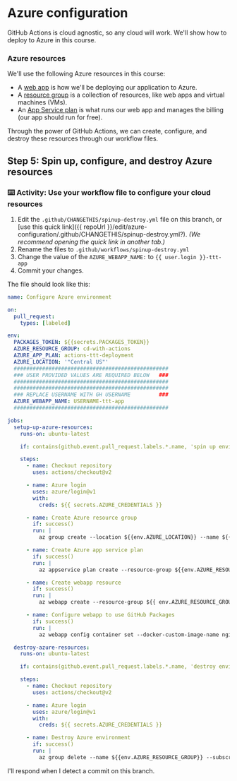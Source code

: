 # Azure configuration

GitHub Actions is cloud agnostic, so any cloud will work. We'll show how to deploy to Azure in this course.

### Azure resources

We'll use the following Azure resources in this course:
- A [web app](https://docs.microsoft.com/en-us/azure/app-service/overview) is how we'll be deploying our application to Azure.
- A [resource group](https://docs.microsoft.com/en-us/azure/azure-resource-manager/management/overview#resource-groups) is a collection of resources, like web apps and virtual machines (VMs).
- An [App Service plan](https://docs.microsoft.com/en-us/azure/app-service/overview-hosting-plans) is what runs our web app and manages the billing (our app should run for free).

Through the power of GitHub Actions, we can create, configure, and destroy these resources through our workflow files. 

## Step 5: Spin up, configure, and destroy Azure resources

### :keyboard: Activity: Use your workflow file to configure your cloud resources

1. Edit the `.github/CHANGETHIS/spinup-destroy.yml` file on this branch, or [use this quick link]({{ repoUrl }}/edit/azure-configuration/.github/CHANGETHIS/spinup-destroy.yml?). _(We recommend opening the quick link in another tab.)_
1. Rename the files to `.github/workflows/spinup-destroy.yml`
1. Change the value of the `AZURE_WEBAPP_NAME:` to `{{ user.login }}-ttt-app`
1. Commit your changes.

The file should look like this:

```yaml
name: Configure Azure environment

on: 
  pull_request:
    types: [labeled]

env:
  PACKAGES_TOKEN: ${{secrets.PACKAGES_TOKEN}}
  AZURE_RESOURCE_GROUP: cd-with-actions
  AZURE_APP_PLAN: actions-ttt-deployment
  AZURE_LOCATION: '"Central US"'
  #################################################
  ### USER PROVIDED VALUES ARE REQUIRED BELOW   ###
  #################################################
  #################################################
  ### REPLACE USERNAME WITH GH USERNAME         ###
  AZURE_WEBAPP_NAME: USERNAME-ttt-app
  #################################################

jobs:
  setup-up-azure-resources:
    runs-on: ubuntu-latest

    if: contains(github.event.pull_request.labels.*.name, 'spin up environment')

    steps:
      - name: Checkout repository
        uses: actions/checkout@v2

      - name: Azure login
        uses: azure/login@v1
        with:
          creds: ${{ secrets.AZURE_CREDENTIALS }}

      - name: Create Azure resource group
        if: success()
        run: |
          az group create --location ${{env.AZURE_LOCATION}} --name ${{env.AZURE_RESOURCE_GROUP}} --subscription ${{secrets.AZURE_SUBSCRIPTION_ID}}

      - name: Create Azure app service plan
        if: success()
        run: |
          az appservice plan create --resource-group ${{env.AZURE_RESOURCE_GROUP}} --name ${{env.AZURE_APP_PLAN}} --is-linux --sku F1 --subscription ${{secrets.AZURE_SUBSCRIPTION_ID}}

      - name: Create webapp resource
        if: success()
        run: |
          az webapp create --resource-group ${{ env.AZURE_RESOURCE_GROUP }} --plan ${{ env.AZURE_APP_PLAN }} --name ${{ env.AZURE_WEBAPP_NAME }}  --deployment-container-image-name nginx --subscription ${{secrets.AZURE_SUBSCRIPTION_ID}}

      - name: Configure webapp to use GitHub Packages
        if: success()
        run: |
          az webapp config container set --docker-custom-image-name nginx --docker-registry-server-password ${{secrets.GITHUB_TOKEN}} --docker-registry-server-url https://docker.pkg.github.com --docker-registry-server-user ${{github.actor}} --name ${{ env.AZURE_WEBAPP_NAME }} --resource-group ${{ env.AZURE_RESOURCE_GROUP }} --subscription ${{secrets.AZURE_SUBSCRIPTION_ID}}

  destroy-azure-resources:
    runs-on: ubuntu-latest

    if: contains(github.event.pull_request.labels.*.name, 'destroy environment')

    steps:
      - name: Checkout repository
        uses: actions/checkout@v2

      - name: Azure login
        uses: azure/login@v1
        with:
          creds: ${{ secrets.AZURE_CREDENTIALS }}

      - name: Destroy Azure environment
        if: success()
        run: |
          az group delete --name ${{env.AZURE_RESOURCE_GROUP}} --subscription ${{secrets.AZURE_SUBSCRIPTION_ID}} --yes
```

I'll respond when I detect a commit on this branch.